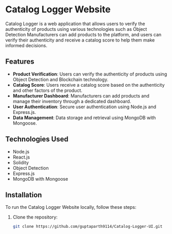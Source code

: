 # Catalog Logger Website

Catalog Logger is a web application that allows users to verify the authenticity of products using various technologies such as Object Detection  Manufacturers can add products to the platform, and users can verify their authenticity and receive a catalog score to help them make informed decisions.

## Features

- **Product Verification**: Users can verify the authenticity of products using Object Detection and Blockchain technology.
- **Catalog Score**: Users receive a catalog score based on the authenticity and other factors of the product.
- **Manufacturer Dashboard**: Manufacturers can add products and manage their inventory through a dedicated dashboard.
- **User Authentication**: Secure user authentication using Node.js and Express.js.
- **Data Management**: Data storage and retrieval using MongoDB with Mongoose.

## Technologies Used

- Node.js
- React.js
- Solidity
- Object Detection
- Express.js
- MongoDB with Mongoose

## Installation

To run the Catalog Logger Website locally, follow these steps:

1. Clone the repository:
   ```bash
   git clone https://github.com/guptaparth9114/Catalog-Logger-UI.git

